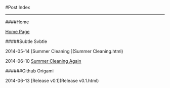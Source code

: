 #Post Index

----------------

####Home

[Home Page](index.html)

#####Subtle Svbtle

2014-05-14 [Summer Cleaning ](Summer Cleaning.html)

2014-06-10 [Summer Cleaning Again](Summer-Cleaning-Again.html)

######Github Origami

2014-06-13 [Release v0.1](Release v0.1.html)